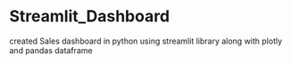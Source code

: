 # Streamlit_Dashboard
created Sales dashboard in python using streamlit library along with plotly and pandas dataframe
